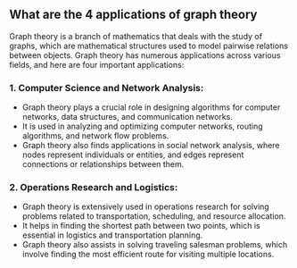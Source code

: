 ## What are the 4 applications of graph theory

Graph theory is a branch of mathematics that deals with the study of graphs, which are mathematical structures used to model pairwise relations between objects. Graph theory has numerous applications across various fields, and here are four important applications:

### 1. Computer Science and Network Analysis:
- Graph theory plays a crucial role in designing algorithms for computer networks, data structures, and communication networks.
- It is used in analyzing and optimizing computer networks, routing algorithms, and network flow problems.
- Graph theory also finds applications in social network analysis, where nodes represent individuals or entities, and edges represent connections or relationships between them.

### 2. Operations Research and Logistics:
- Graph theory is extensively used in operations research for solving problems related to transportation, scheduling, and resource allocation.
- It helps in finding the shortest path between two points, which is essential in logistics and transportation planning.
- Graph theory also assists in solving traveling salesman problems, which involve finding the most efficient route for visiting multiple locations.